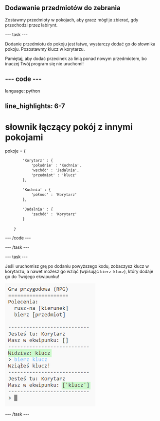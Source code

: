 ## Dodawanie przedmiotów do zebrania

Zostawmy przedmioty w pokojach, aby gracz mógł je zbierać, gdy przechodzi przez labirynt.

\--- task \---

Dodanie przedmiotu do pokoju jest łatwe, wystarczy dodać go do słownika pokoju. Pozostawmy klucz w korytarzu.

Pamiętaj, aby dodać przecinek za linią ponad nowym przedmiotem, bo inaczej Twój program się nie uruchomi!

## \--- code \---

language: python

## line_highlights: 6-7

# słownik łączący pokój z innymi pokojami

pokoje = {

            'Korytarz' : {
                'południe' : 'Kuchnia',
                'wschód' : 'Jadalnia',
                'przedmiot' : 'klucz'
            },
    
            'Kuchnia' : {
                'północ' : 'Korytarz'
            },
    
            'Jadalnia' : {
                'zachód' : 'Korytarz'
            }
    
        }
    

\--- /code \---

\--- /task \---

\--- task \---

Jeśli uruchomisz grę po dodaniu powyższego kodu, zobaczysz klucz w korytarzu, a nawet możesz go wziąć (wpisując `bierz klucz`), który dodaje go do Twojego ekwipunku!

![zrzut ekranu](images/rpg-key-test.png)

\--- /task \---